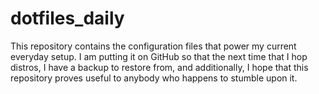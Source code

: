 # dotfiles_daily
This repository contains the configuration files that power my current everyday setup. 
I am putting it on  GitHub so that the next time that I hop distros, I have a backup to restore from, and additionally, 
I hope that this repository proves useful to anybody who happens to stumble upon it.
